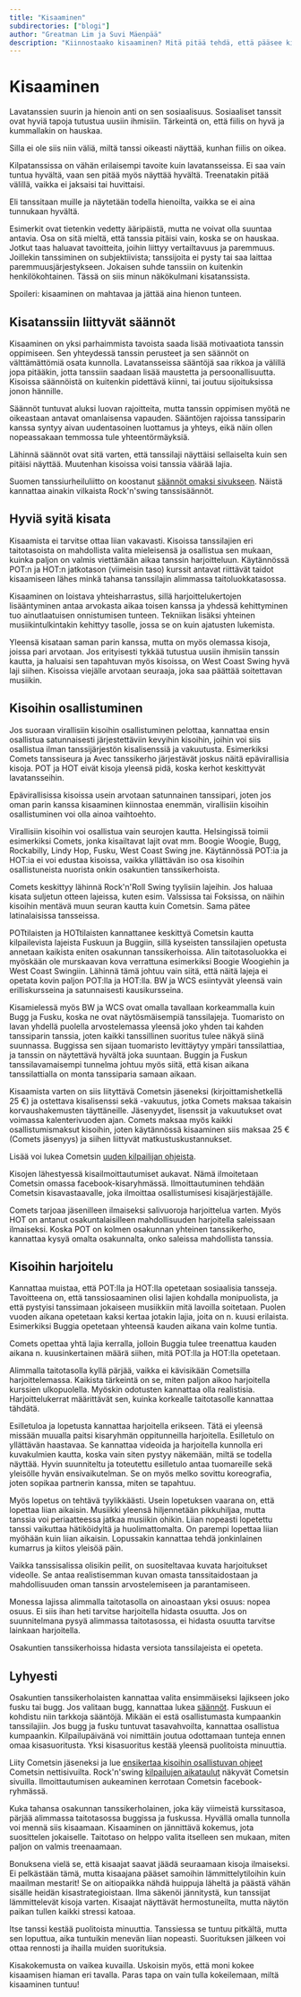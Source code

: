 ```yaml
---
title: "Kisaaminen"
subdirectories: ["blogi"]
author: "Greatman Lim ja Suvi Mäenpää"
description: "Kiinnostaako kisaaminen? Mitä pitää tehdä, että pääsee kisaamaan ja minkälaista se on."
---
```

# Kisaaminen

Lavatanssien suurin ja hienoin anti on sen sosiaalisuus. Sosiaaliset tanssit ovat hyviä tapoja tutustua uusiin ihmisiin. Tärkeintä on, että fiilis on hyvä ja kummallakin on hauskaa.

Silla ei ole siis niin väliä, miltä tanssi oikeasti näyttää, kunhan fiilis on oikea.

Kilpatanssissa on vähän erilaisempi tavoite kuin lavatansseissa. Ei saa vain tuntua hyvältä, vaan sen pitää myös näyttää hyvältä. Treenatakin pitää välillä, vaikka ei jaksaisi tai huvittaisi.

Eli tanssitaan muille ja näytetään todella hienoilta, vaikka se ei aina tunnukaan hyvältä.

Esimerkit ovat tietenkin vedetty ääripäistä, mutta ne voivat olla suuntaa antavia. Osa on sitä mieltä, että tanssia pitäisi vain, koska se on hauskaa. Jotkut taas haluavat tavoitteita, joihin liittyy vertailtavuus ja paremmuus. Joillekin tanssiminen on subjektiivista; tanssijoita ei pysty tai saa laittaa paremmuusjärjestykseen. Jokaisen suhde tanssiin on kuitenkin henkilökohtainen. Tässä on siis minun näkökulmani kisatanssista.

Spoileri: kisaaminen on mahtavaa ja jättää aina hienon tunteen.

## Kisatanssiin liittyvät säännöt
Kisaaminen on yksi parhaimmista tavoista saada lisää motivaatiota tanssin oppimiseen. Sen yhteydessä tanssin perusteet ja sen säännöt on välttämättömiä osata kunnolla. Lavatansseissa sääntöjä saa rikkoa ja välillä jopa pitääkin, jotta tanssiin saadaan lisää maustetta ja persoonallisuutta. Kisoissa säännöistä on kuitenkin pidettävä kiinni, tai joutuu sijoituksissa jonon hännille.

Säännöt tuntuvat aluksi luovan rajoitteita, mutta tanssin oppimisen myötä ne oikeastaan antavat omanlaisensa vapauden. Sääntöjen rajoissa tanssiparin kanssa syntyy aivan uudentasoinen luottamus ja yhteys, eikä näin ollen nopeassakaan temmossa tule yhteentörmäyksiä.

Lähinnä säännöt ovat sitä varten, että tanssilaji näyttäisi sellaiselta kuin sen pitäisi näyttää. Muutenhan kisoissa voisi tanssia väärää lajia.

Suomen tanssiurheiluliitto on koostanut [säännöt omaksi sivukseen](]https://www.dancesport.fi/toiminta/kilpailutoiminta/kilpailusaannot-ja-ohjeet/). Näistä kannattaa ainakin vilkaista Rock'n'swing tanssisäännöt. 

## Hyviä syitä kisata

Kisaamista ei tarvitse ottaa liian vakavasti. Kisoissa tanssilajien eri taitotasoista on mahdollista valita mieleisensä ja osallistua sen mukaan, kuinka paljon on valmis viettämään aikaa tanssin harjoitteluun. Käytännössä POT:n ja HOT:n jatkotason (viimeisin taso) kurssit antavat riittävät taidot kisaamiseen lähes minkä tahansa tanssilajin alimmassa taitoluokkatasossa.

Kisaaminen on loistava yhteisharrastus, sillä harjoittelukertojen lisääntyminen antaa arvokasta aikaa toisen kanssa ja yhdessä kehittyminen tuo ainutlaatuisen onnistumisen tunteen. Tekniikan lisäksi yhteinen musiikintulkintakin kehittyy tasolle, jossa se on kuin ajatusten lukemista. 

Yleensä kisataan saman parin kanssa, mutta on myös olemassa kisoja, joissa pari arvotaan. Jos erityisesti tykkää tutustua uusiin ihmisiin tanssin kautta, ja haluaisi sen tapahtuvan myös kisoissa, on West Coast Swing hyvä laji siihen. Kisoissa viejälle arvotaan seuraaja, joka saa päättää soitettavan musiikin.

## Kisoihin osallistuminen
Jos suoraan virallisiin kisoihin osallistuminen pelottaa, kannattaa ensin osallistua satunnaisesti järjestettäviin kevyihin kisoihin, joihin voi siis osallistua ilman tanssijärjestön kisalisenssiä ja vakuutusta. Esimerkiksi Comets tanssiseura ja Avec tanssikerho järjestävät joskus näitä epävirallisia kisoja. POT ja HOT eivät kisoja yleensä pidä, koska kerhot keskittyvät lavatansseihin.

Epävirallisissa kisoissa usein arvotaan satunnainen tanssipari, joten jos oman parin kanssa kisaaminen kiinnostaa enemmän, virallisiin kisoihin osallistuminen voi olla ainoa vaihtoehto.

Virallisiin kisoihin voi osallistua vain seurojen kautta. Helsingissä toimii esimerkiksi Comets, jonka kisailtavat lajit ovat mm. Boogie Woogie, Bugg, Rockabilly, Lindy Hop, Fusku, West Coast Swing jne. Käytännössä POT:ia ja HOT:ia ei voi edustaa kisoissa, vaikka yllättävän iso osa kisoihin osallistuneista nuorista onkin osakuntien tanssikerhoista.

Comets keskittyy lähinnä Rock'n'Roll Swing tyylisiin lajeihin. Jos haluaa kisata suljetun otteen lajeissa, kuten esim. Valssissa tai Foksissa, on näihin kisoihin mentävä muun seuran kautta kuin Cometsin. Sama pätee latinalaisissa tansseissa.

POTtilaisten ja HOTtilaisten kannattanee keskittyä Cometsin kautta kilpailevista lajeista Fuskuun ja Buggiin, sillä kyseisten tanssilajien opetusta annetaan kaikista eniten osakunnan tanssikerhoissa. Alin taitotasoluokka ei myöskään ole murskaavan kova verrattuna esimerkiksi Boogie Woogiehin ja West Coast Swingiin. Lähinnä tämä johtuu vain siitä, että näitä lajeja ei opetata kovin paljon POT:lla ja HOT:lla. BW ja WCS esiintyvät yleensä vain erilliskursseina ja satunnaisesti kausikursseina.

Kisamielessä myös BW ja WCS ovat omalla tavallaan korkeammalla kuin Bugg ja Fusku, koska ne ovat näytösmäisempiä tanssilajeja. Tuomaristo on lavan yhdellä puolella arvostelemassa yleensä joko yhden tai kahden tanssiparin tanssia, joten kaikki tanssillinen suoritus tulee näkyä siinä suunnassa. Buggissa sen sijaan tuomaristo levittäytyy ympäri tanssilattiaa, ja tanssin on näytettävä hyvältä joka suuntaan. Buggin ja Fuskun tanssilavamaisempi tunnelma johtuu myös siitä, että kisan aikana tanssilattialla on monta tanssiparia samaan aikaan.

Kisaamista varten on siis liityttävä Cometsin jäseneksi (kirjoittamishetkellä 25 €) ja ostettava kisalisenssi sekä -vakuutus, jotka Comets maksaa takaisin korvaushakemusten täyttäneille. Jäsenyydet, lisenssit ja vakuutukset ovat voimassa kalenterivuoden ajan. Comets maksaa myös kaikki osallistumismaksut kisoihin, joten käytännössä kisaaminen siis maksaa 25 € (Comets jäsenyys) ja siihen liittyvät matkustuskustannukset.

Lisää voi lukea Cometsin [uuden kilpailijan ohjeista](https://www.comets.fi/osallistu-kilpailuihin/rock-ja-swing-tanssikilpailut/uuden-kilpailijan-ohjeet/).

Kisojen lähestyessä kisailmoittautumiset aukavat. Nämä ilmoitetaan Cometsin omassa facebook-kisaryhmässä. Ilmoittautuminen tehdään Cometsin kisavastaavalle, joka ilmoittaa osallistumisesi kisajärjestäjälle.

Comets tarjoaa jäsenilleen ilmaiseksi salivuoroja harjoittelua varten. Myös HOT on antanut osakuntalaisilleen mahdollisuuden harjoitella saleissaan ilmaiseksi. Koska POT on kolmen osakunnan yhteinen tanssikerho, kannattaa kysyä omalta osakunnalta, onko saleissa mahdollista tanssia.

## Kisoihin harjoitelu
Kannattaa muistaa, että POT:lla ja HOT:lla opetetaan sosiaalisia tansseja. Tavoitteena on, että tanssiosaaminen olisi lajien kohdalla monipuolista, ja että pystyisi tanssimaan jokaiseen musiikkiin mitä lavoilla soitetaan. Puolen vuoden aikana opetetaan kaksi kertaa jotakin lajia, joita on n. kuusi erilaista. Esimerkiksi Buggia opetetaan yhteensä kauden aikana vain kolme tuntia.

Comets opettaa yhtä lajia kerralla, jolloin Buggia tulee treenattua kauden aikana n. kuusinkertainen määrä siihen, mitä POT:lla ja HOT:lla opetetaan.

Alimmalla taitotasolla kyllä pärjää, vaikka ei kävisikään Cometsilla harjoittelemassa. Kaikista tärkeintä on se, miten paljon aikoo harjoitella kurssien ulkopuolella. Myöskin odotusten kannattaa olla realistisia. Harjoittelukerrat määrittävät sen, kuinka korkealle taitotasolle kannattaa tähdätä.

Esilletuloa ja lopetusta kannattaa harjoitella erikseen. Tätä ei yleensä missään muualla paitsi kisaryhmän oppitunneilla harjoitella. Esilletulo on yllättävän haastavaa. Se kannattaa videoida ja harjoitella kunnolla eri kuvakulmien kautta, koska vain siten pystyy näkemään, miltä se todella näyttää. Hyvin suunniteltu ja toteutettu esilletulo antaa tuomareille sekä yleisölle hyvän ensivaikutelman. Se on myös melko sovittu koreografia, joten sopikaa partnerin kanssa, miten se tapahtuu.

Myös lopetus on tehtävä tyylikkäästi. Usein lopetuksen vaarana on, että lopettaa liian aikaisin. Musiikki yleensä hiljennetään pikkuhiljaa, mutta tanssia voi periaatteessa jatkaa musiikin ohikin. Liian nopeasti lopetettu tanssi vaikuttaa hätiköidyltä ja huolimattomalta. On parempi lopettaa liian myöhään kuin liian aikaisin. Lopussakin kannattaa tehdä jonkinlainen kumarrus ja kiitos yleisöä päin. 

Vaikka tanssisalissa olisikin peilit, on suositeltavaa kuvata harjoitukset videolle. Se antaa realistisemman kuvan omasta tanssitaidostaan ja mahdollisuuden oman tanssin arvostelemiseen ja parantamiseen.

Monessa lajissa alimmalla taitotasolla on ainoastaan yksi osuus: nopea osuus. Ei siis ihan heti tarvitse harjoitella hidasta osuutta. Jos on suunnitelmana pysyä alimmassa taitotasossa, ei hidasta osuutta tarvitse lainkaan harjoitella.

Osakuntien tanssikerhoissa hidasta versiota tanssilajeista ei opeteta. 

## Lyhyesti
Osakuntien tanssikerholaisten kannattaa valita ensimmäiseksi lajikseen joko fusku tai bugg. Jos valitaan bugg, kannattaa lukea [säännöt](https://www.dancesport.fi/wp-content/uploads/2019/07/RS-s%c3%a4%c3%a4nn%c3%b6t_8.2019.pdf). Fuskuun ei kohdistu niin tarkkoja sääntöjä. Mikään ei estä osallistumasta kumpaankin tanssilajiin. Jos bugg ja fusku tuntuvat tasavahvoilta, kannattaa osallistua kumpaankin. Kilpailupäivänä voi nimittäin joutua odottamaan tunteja ennen omaa kisasuoritusta. Yksi kisasuoritus kestää yleensä puolitoista minuuttia.

Liity Cometsin jäseneksi ja lue [ensikertaa kisoihin osallistuvan ohjeet](https://www.comets.fi/osallistu-kilpailuihin/rock-ja-swing-tanssikilpailut/uuden-kilpailijan-ohjeet/) Cometsin nettisivuilta. Rock'n'swing [kilpailujen aikataulut](https://www.comets.fi/osallistu-kilpailuihin/rock-ja-swing-tanssikilpailut/kilpailut-suomessa/) näkyvät Cometsin sivuilla. Ilmoittautumisen aukeaminen kerrotaan Cometsin facebook-ryhmässä.

Kuka tahansa osakunnan tanssikerholainen, joka käy viimeistä kurssitasoa, pärjää alimmassa taitotasossa buggissa ja fuskussa. Hyvällä omalla tunnolla voi mennä siis kisaamaan. Kisaaminen on jännittävä kokemus, jota suosittelen jokaiselle. Taitotaso on helppo valita itselleen sen mukaan, miten paljon on valmis treenaamaan.

Bonuksena vielä se, että kisaajat saavat jäädä seuraamaan kisoja ilmaiseksi. Ei pelkästään tämä, mutta kisaajana pääset samoihin lämmittelytiloihin kuin maailman mestarit! Se on aitiopaikka nähdä huippuja läheltä ja päästä vähän sisälle heidän kisastrategioistaan. Ilma säkenöi jännitystä, kun tanssijat lämmittelevät kisoja varten. Kisaajat näyttävät hermostuneilta, mutta näytön paikan tullen kaikki stressi katoaa.

Itse tanssi kestää puolitoista minuuttia. Tanssiessa se tuntuu pitkältä, mutta sen loputtua, aika tuntuikin menevän liian nopeasti. Suorituksen jälkeen voi ottaa rennosti ja ihailla muiden suorituksia.

Kisakokemusta on vaikea kuvailla. Uskoisin myös, että moni kokee kisaamisen hiaman eri tavalla. Paras tapa on vain tulla kokeilemaan, miltä kisaaminen tuntuu!
